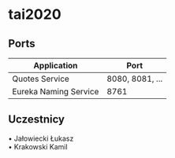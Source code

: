 # tai2020

## Ports

|     Application       |     Port          |
| ------------- | ------------- |
| Quotes Service | 8080, 8081, ... |
| Eureka Naming Service | 8761 |


<h2>Uczestnicy</h2>
• Jałowiecki Łukasz <br/>
• Krakowski Kamil <br>

